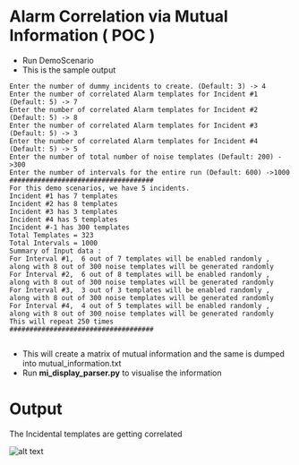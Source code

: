 # Alarm Correlation via Mutual Information ( POC )

- Run DemoScenario
- This is the sample output

 ```
 Enter the number of dummy incidents to create. (Default: 3) -> 4
Enter the number of correlated Alarm templates for Incident #1 (Default: 5) -> 7
Enter the number of correlated Alarm templates for Incident #2 (Default: 5) -> 8
Enter the number of correlated Alarm templates for Incident #3 (Default: 5) -> 3
Enter the number of correlated Alarm templates for Incident #4 (Default: 5) -> 5
Enter the number of total number of noise templates (Default: 200) ->300
Enter the number of intervals for the entire run (Default: 600) ->1000
####################################
For this demo scenarios, we have 5 incidents. 
 Incident #1 has 7 templates
 Incident #2 has 8 templates
 Incident #3 has 3 templates
 Incident #4 has 5 templates
 Incident #-1 has 300 templates
Total Templates = 323
Total Intervals = 1000
Summary of Input data :
 For Interval #1,  6 out of 7 templates will be enabled randomly , along with 8 out of 300 noise templates will be generated randomly
 For Interval #2,  6 out of 8 templates will be enabled randomly , along with 8 out of 300 noise templates will be generated randomly
 For Interval #3,  3 out of 3 templates will be enabled randomly , along with 8 out of 300 noise templates will be generated randomly
 For Interval #4,  4 out of 5 templates will be enabled randomly , along with 8 out of 300 noise templates will be generated randomly
This will repeat 250 times 
####################################


 ```

- This will create a matrix of mutual information and the same is dumped into mutual_information.txt
- Run **mi_display_parser.py** to visualise the information

# Output 

The Incidental templates are getting correlated 

![alt text](https://github.gwd.broadcom.net/ab658825/alarm_correlation_mutual_information/blob/master/mi.png)

